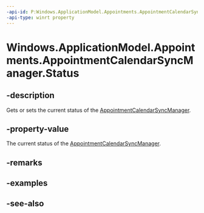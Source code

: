 ----api-id: P:Windows.ApplicationModel.Appointments.AppointmentCalendarSyncManager.Status
-api-type: winrt property
---<!-- Property syntaxpublic Windows.ApplicationModel.Appointments.AppointmentCalendarSyncStatus Status { get;  set; }--># Windows.ApplicationModel.Appointments.AppointmentCalendarSyncManager.Status## -descriptionGets or sets the current status of the [AppointmentCalendarSyncManager](appointmentcalendarsyncmanager.md).## -property-valueThe current status of the [AppointmentCalendarSyncManager](appointmentcalendarsyncmanager.md).## -remarks## -examples## -see-also